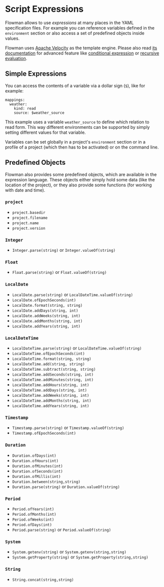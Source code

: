 # Script Expressions

Flowman allows to use *expressions* at many places in the YAML specification files. For example you can reference 
variables defined in the `environment` section or also access a set of predefined objects inside values.

Flowman uses [Apache Velocity](https://velocity.apache.org/) as the template engine. Please also read 
[its documentation](https://velocity.apache.org/engine/2.2/) for advanced feature like 
[conditional expression](https://velocity.apache.org/engine/2.2/vtl-reference.html#ifelseifelse-output-conditional-on-truth-of-statements) 
or [recursive evaluation](https://velocity.apache.org/engine/2.2/vtl-reference.html#evaluate-dynamically-evaluates-a-string-or-reference).

## Simple Expressions
You can access the contents of a variable via a dollar sign (`$`), like for example:
```
mappings:
  weather:
    kind: read
    source: $weather_source
```
This example uses a variable `weather_source` to define which relation to read form. This way
different environments can be supported by simply setting different values for that variable.

Variables can be set globally in a project's `environment` section or in a profile of a
project (which then has to be activated) or on the command line.


## Predefined Objects
Flowman also provides some predefined objects, which are available in the expression language.
These objects either simply hold some data (like the location of the project), or they also 
provide some functions (for working with date and time).

### `project`
* `project.basedir`
* `project.filename`
* `project.name`
* `project.version`

### `Integer`
* `Integer.parse(string)` or `Integer.valueOf(string)`

### `Float`
* `Float.parse(string)` or `Float.valueOf(string)`

### `LocalDate`
* `LocalDate.parse(string)` or `LocalDateTime.valueOf(string)`
* `LocalDate.ofEpochSeconds(int)`
* `LocalDate.format(string, string)`
* `LocalDate.addDays(string, int)`
* `LocalDate.addWeeks(string, int)`
* `LocalDate.addMonths(string, int)`
* `LocalDate.addYears(string, int)`

### `LocalDateTime`
* `LocalDateTime.parse(string)` or `LocalDateTime.valueOf(string)`
* `LocalDateTime.ofEpochSeconds(int)`
* `LocalDateTime.format(string, string)`
* `LocalDateTime.add(string, string)`
* `LocalDateTime.subtract(string, string)`
* `LocalDateTime.addSeconds(string, int)`
* `LocalDateTime.addMinutes(string, int)`
* `LocalDateTime.addHours(string, int)`
* `LocalDateTime.addDays(string, int)`
* `LocalDateTime.addWeeks(string, int)`
* `LocalDateTime.addMonths(string, int)`
* `LocalDateTime.addYears(string, int)`


### `Timestamp`
* `Timestamp.parse(string)` or `Timestamp.valueOf(string)`
* `Timestamp.ofEpochSeconds(int)`

### `Duration`
* `Duration.ofDays(int)`
* `Duration.ofHours(int)`
* `Duration.ofMinutes(int)`
* `Duration.ofSeconds(int)`
* `Duration.ofMillis(int)`
* `Duration.between(string,string)`
* `Duration.parse(string)` or `Duration.valueOf(string)`

### `Period`
* `Period.ofYears(int)`
* `Period.ofMonths(int)`
* `Period.ofWeeks(int)`
* `Period.ofDays(int)`
* `Period.parse(string)` or `Period.valueOf(string)`

### `System`
* `System.getenv(string)` or `System.getenv(string,string)`
* `System.getProperty(string)` or `System.getProperty(string,string)`

### `String`
* `String.concat(string,string)`
